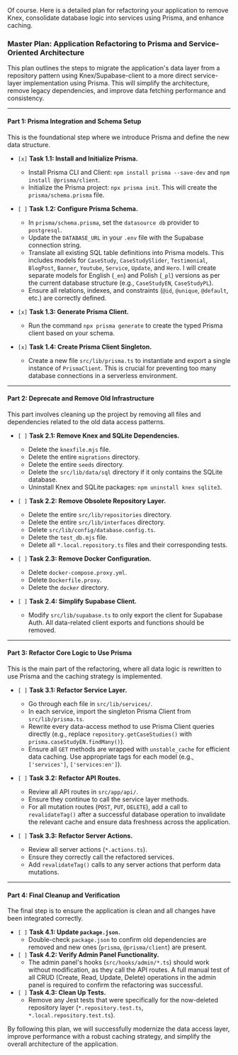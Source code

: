 Of course. Here is a detailed plan for refactoring your application to remove Knex, consolidate database logic into services using Prisma, and enhance caching.

### Master Plan: Application Refactoring to Prisma and Service-Oriented Architecture

This plan outlines the steps to migrate the application's data layer from a repository pattern using Knex/Supabase-client to a more direct service-layer implementation using Prisma. This will simplify the architecture, remove legacy dependencies, and improve data fetching performance and consistency.

---

#### **Part 1: Prisma Integration and Schema Setup**

This is the foundational step where we introduce Prisma and define the new data structure.

*   `[x]` **Task 1.1: Install and Initialize Prisma.**
    *   Install Prisma CLI and Client: `npm install prisma --save-dev` and `npm install @prisma/client`.
    *   Initialize the Prisma project: `npx prisma init`. This will create the `prisma/schema.prisma` file.

*   `[ ]` **Task 1.2: Configure Prisma Schema.**
    *   In `prisma/schema.prisma`, set the `datasource db` provider to `postgresql`.
    *   Update the `DATABASE_URL` in your `.env` file with the Supabase connection string.
    *   Translate all existing SQL table definitions into Prisma models. This includes models for `CaseStudy`, `CaseStudySlider`, `Testimonial`, `BlogPost`, `Banner`, `Youtube`, `Service`, `Update`, and `Hero`. I will create separate models for English (`_en`) and Polish (`_pl`) versions as per the current database structure (e.g., `CaseStudyEN`, `CaseStudyPL`).
    *   Ensure all relations, indexes, and constraints (`@id`, `@unique`, `@default`, etc.) are correctly defined.

*   `[x]` **Task 1.3: Generate Prisma Client.**
    *   Run the command `npx prisma generate` to create the typed Prisma client based on your schema.

*   `[x]` **Task 1.4: Create Prisma Client Singleton.**
    *   Create a new file `src/lib/prisma.ts` to instantiate and export a single instance of `PrismaClient`. This is crucial for preventing too many database connections in a serverless environment.

---

#### **Part 2: Deprecate and Remove Old Infrastructure**

This part involves cleaning up the project by removing all files and dependencies related to the old data access patterns.

*   `[ ]` **Task 2.1: Remove Knex and SQLite Dependencies.**
    *   Delete the `knexfile.mjs` file.
    *   Delete the entire `migrations` directory.
    *   Delete the entire `seeds` directory.
    *   Delete the `src/lib/data/sql` directory if it only contains the SQLite database.
    *   Uninstall Knex and SQLite packages: `npm uninstall knex sqlite3`.

*   `[ ]` **Task 2.2: Remove Obsolete Repository Layer.**
    *   Delete the entire `src/lib/repositories` directory.
    *   Delete the entire `src/lib/interfaces` directory.
    *   Delete `src/lib/config/database.config.ts`.
    *   Delete the `test_db.mjs` file.
    *   Delete all `*.local.repository.ts` files and their corresponding tests.

*   `[ ]` **Task 2.3: Remove Docker Configuration.**
    *   Delete `docker-compose.proxy.yml`.
    *   Delete `Dockerfile.proxy`.
    *   Delete the `docker` directory.

*   `[ ]` **Task 2.4: Simplify Supabase Client.**
    *   Modify `src/lib/supabase.ts` to only export the client for Supabase Auth. All data-related client exports and functions should be removed.

---

#### **Part 3: Refactor Core Logic to Use Prisma**

This is the main part of the refactoring, where all data logic is rewritten to use Prisma and the caching strategy is implemented.

*   `[ ]` **Task 3.1: Refactor Service Layer.**
    *   Go through each file in `src/lib/services/`.
    *   In each service, import the singleton Prisma Client from `src/lib/prisma.ts`.
    *   Rewrite every data-access method to use Prisma Client queries directly (e.g., replace `repository.getCaseStudies()` with `prisma.caseStudyEN.findMany()`).
    *   Ensure all `GET` methods are wrapped with `unstable_cache` for efficient data caching. Use appropriate tags for each model (e.g., `['services']`, `['services:en']`).

*   `[ ]` **Task 3.2: Refactor API Routes.**
    *   Review all API routes in `src/app/api/`.
    *   Ensure they continue to call the service layer methods.
    *   For all mutation routes (`POST`, `PUT`, `DELETE`), add a call to `revalidateTag()` after a successful database operation to invalidate the relevant cache and ensure data freshness across the application.

*   `[ ]` **Task 3.3: Refactor Server Actions.**
    *   Review all server actions (`*.actions.ts`).
    *   Ensure they correctly call the refactored services.
    *   Add `revalidateTag()` calls to any server actions that perform data mutations.

---

#### **Part 4: Final Cleanup and Verification**

The final step is to ensure the application is clean and all changes have been integrated correctly.

*   `[ ]` **Task 4.1: Update `package.json`.**
    *   Double-check `package.json` to confirm old dependencies are removed and new ones (`prisma`, `@prisma/client`) are present.
*   `[ ]` **Task 4.2: Verify Admin Panel Functionality.**
    *   The admin panel's hooks (`src/hooks/admin/*.ts`) should work without modification, as they call the API routes. A full manual test of all CRUD (Create, Read, Update, Delete) operations in the admin panel is required to confirm the refactoring was successful.
*   `[ ]` **Task 4.3: Clean Up Tests.**
    *   Remove any Jest tests that were specifically for the now-deleted repository layer (`*.repository.test.ts`, `*.local.repository.test.ts`).

By following this plan, we will successfully modernize the data access layer, improve performance with a robust caching strategy, and simplify the overall architecture of the application.